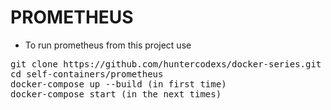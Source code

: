 # PROMETHEUS

- To run prometheus from this project use

<pre>
git clone https://github.com/huntercodexs/docker-series.git .
cd self-containers/prometheus
docker-compose up --build (in first time)
docker-compose start (in the next times)
</pre>
